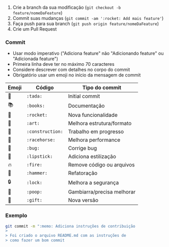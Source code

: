 1. Crie a branch da sua modificação (`git checkout -b feature/nomeDaFeature`)
2. Commit suas mudanças (`git commit -am ':rocket: Add mais feature'`)
3. Faça push para sua branch (`git push origin feature/nomeDaFeature`)
4. Crie um Pull Request

### Commit

- Usar modo imperativo ("Adiciona feature" não "Adicionando feature" ou "Adicionada feature")
- Primeira linha deve ter no máximo 70 caracteres
- Considere descrever com detalhes no corpo do commit
- Obrigatório usar um emoji no início da mensagem de commit

| Emoji          | Código           | Tipo do commit             |
| -------------- | ---------------- | -------------------------- |
| :tada:         | `:tada:`         | Initial commit             |
| :books:        | `:books:`        | Documentação               |
| :rocket:       | `:rocket:`       | Nova funcionalidade        |
| :art:          | `:art:`          | Melhora estrutura/formato  |
| :construction: | `:construction:` | Trabalho em progresso      |
| :racehorse:    | `:racehorse:`    | Melhora performance        |
| :bug:          | `:bug:`          | Corrige bug                |
| :lipstick:     | `:lipstick:`     | Adiciona estilização       |
| :fire:         | `:fire:`         | Remove código ou arquivos  |
| :hammer:       | `:hammer:`       | Refatoração                |
| :lock:         | `:lock:`         | Melhora a segurança        |
| :poop:         | `:poop:`         | Gambiarra/precisa melhorar |
| :gift:         | `:gift:`         | Nova versão                |

### Exemplo

```bash
git commit -m ":memo: Adiciona instruções de contribuição
>
> Foi criado o arquivo README.md com as instruções de
> como fazer um bom commit
```
